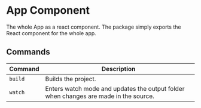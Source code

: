 # App Component

The whole App as a react component. The package simply exports the React
component for the whole app.

## Commands

| Command | Description                                                                          |
| ------- | ------------------------------------------------------------------------------------ |
| `build` | Builds the project.                                                                  |
| `watch` | Enters watch mode and updates the output folder when changes are made in the source. |
